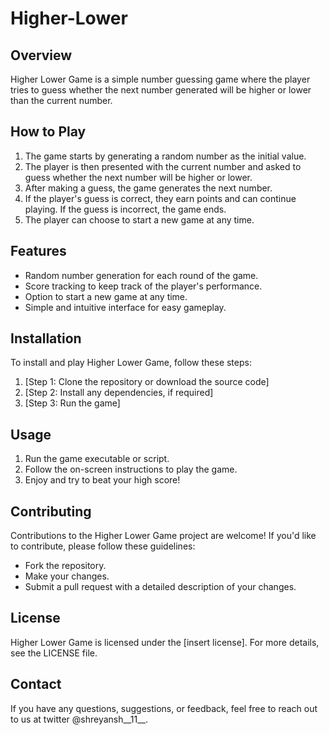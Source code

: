 # Higher-Lower

## Overview
Higher Lower Game is a simple number guessing game where the player tries to guess whether the next number generated will be higher or lower than the current number.

## How to Play
1. The game starts by generating a random number as the initial value.
2. The player is then presented with the current number and asked to guess whether the next number will be higher or lower.
3. After making a guess, the game generates the next number.
4. If the player's guess is correct, they earn points and can continue playing. If the guess is incorrect, the game ends.
5. The player can choose to start a new game at any time.

## Features
- Random number generation for each round of the game.
- Score tracking to keep track of the player's performance.
- Option to start a new game at any time.
- Simple and intuitive interface for easy gameplay.

## Installation
To install and play Higher Lower Game, follow these steps:
1. [Step 1: Clone the repository or download the source code]
2. [Step 2: Install any dependencies, if required]
3. [Step 3: Run the game]

## Usage
1. Run the game executable or script.
2. Follow the on-screen instructions to play the game.
3. Enjoy and try to beat your high score!

## Contributing
Contributions to the Higher Lower Game project are welcome! If you'd like to contribute, please follow these guidelines:
- Fork the repository.
- Make your changes.
- Submit a pull request with a detailed description of your changes.

## License
Higher Lower Game is licensed under the [insert license]. For more details, see the LICENSE file.

## Contact
If you have any questions, suggestions, or feedback, feel free to reach out to us at twitter @shreyansh__11__.

